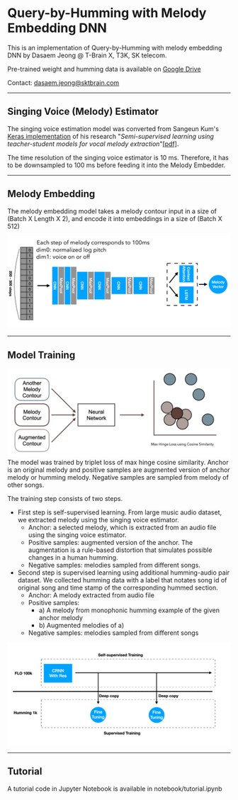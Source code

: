 # Query-by-Humming with Melody Embedding DNN

This is an implementation of Query-by-Humming with melody embedding DNN by Dasaem Jeong @ T-Brain X, T3K, SK telecom. 

Pre-trained weight and humming data is available on [Google Drive](https://drive.google.com/drive/folders/1qrc5S2plEEQtMU_8RXmbG4q-enzqhadE?usp=sharing)

Contact: dasaem.jeong@sktbrain.com

---
## Singing Voice (Melody) Estimator
The singing voice estimation model was converted from Sangeun Kum's [Keras implementation](https://github.com/keums/melodyExtraction_SSL) of his research "*Semi-supervised learning using teacher-student models for vocal melody extraction*"[[pdf]](https://arxiv.org/abs/2008.06358).

The time resolution of the singing voice estimator is 10 ms. Therefore, it has to be downsampled to 100 ms before feeding it into the Melody Embedder.

---
## Melody Embedding
The melody embedding model takes a melody contour input in a size of (Batch X Length X 2), and encode it into embeddings in a size of (Batch X 512)

![Model Structure](fig/model_fig.png)


---
## Model Training

![Triplet loss](fig/triplet_loss.png)
The model was trained by triplet loss of max hinge cosine similarity. Anchor is an original melody and positive samples are augmented version of anchor melody or humming melody. Negative samples are sampled from melody of other songs.

The training step consists of two steps. 
- First step is self-supervised learning. From large music audio dataset, we extracted melody using the singing voice estimator.
    - Anchor: a selected melody, which is extracted from an audio file using the singing voice estimator.
    - Positive samples: augmented version of the anchor. The augmentation is a rule-based distortion that simulates possible changes in a human humming.
    - Negative samples: melodies sampled from different songs.
- Second step is supervised learning using additional humming-audio pair dataset. We collected humming data with a label that notates song id of original song and time stamp of the corresponding hummed section. 
    - Anchor: A melody extracted from audio file
    - Positive samples: 
        - a) A melody from monophonic humming example of the given anchor melody 
        - b) Augmented melodies of a)
    - Negative samples: melodies sampled from different songs

![Training Step](fig/ssl_sl.png)

---
## Tutorial
A tutorial code in Jupyter Notebook is available in notebook/tutorial.ipynb
